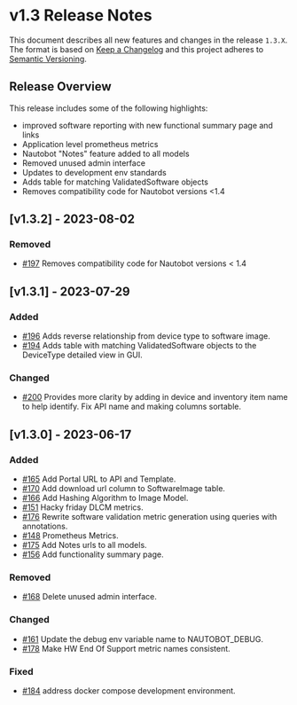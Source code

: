 # v1.3 Release Notes

This document describes all new features and changes in the release `1.3.X`. The format is based on [Keep a Changelog](https://keepachangelog.com/en/1.0.0/) and this project adheres to [Semantic Versioning](https://semver.org/spec/v2.0.0.html).

## Release Overview
This release includes some of the following highlights:

 - improved software reporting with new functional summary page and links
 - Application level prometheus metrics
 - Nautobot "Notes" feature added to all models
 - Removed unused admin interface
 - Updates to development env standards
 - Adds table for matching ValidatedSoftware objects
 - Removes compatibility code for Nautobot versions <1.4

## [v1.3.2] - 2023-08-02
### Removed
- [#197](https://github.com/nautobot/nautobot-plugin-device-lifecycle-mgmt/pull/197) Removes compatibility code for Nautobot versions < 1.4


## [v1.3.1] - 2023-07-29

### Added
- [#196](https://github.com/nautobot/nautobot-plugin-device-lifecycle-mgmt/pull/196) Adds reverse relationship from device type to software image.
- [#194](https://github.com/nautobot/nautobot-plugin-device-lifecycle-mgmt/pull/194) Adds table with matching ValidatedSoftware objects to the DeviceType detailed view in GUI.

### Changed
- [#200](https://github.com/nautobot/nautobot-plugin-device-lifecycle-mgmt/pull/200) Provides more clarity by adding in device and inventory item name to help identify. Fix API name and making columns sortable.


## [v1.3.0] - 2023-06-17

### Added
- [#165](https://github.com/nautobot/nautobot-plugin-device-lifecycle-mgmt/pull/165) Add Portal URL to API and Template.
- [#170](https://github.com/nautobot/nautobot-plugin-device-lifecycle-mgmt/pull/170) Add download url column to SoftwareImage table.
- [#166](https://github.com/nautobot/nautobot-plugin-device-lifecycle-mgmt/pull/166) Add Hashing Algorithm to Image Model.
- [#151](https://github.com/nautobot/nautobot-plugin-device-lifecycle-mgmt/pull/151) Hacky friday DLCM metrics.
- [#176](https://github.com/nautobot/nautobot-plugin-device-lifecycle-mgmt/pull/176) Rewrite software validation metric generation using queries with annotations.
- [#148](https://github.com/nautobot/nautobot-plugin-device-lifecycle-mgmt/pull/148) Prometheus Metrics.
- [#175](https://github.com/nautobot/nautobot-plugin-device-lifecycle-mgmt/pull/175) Add Notes urls to all models.
- [#156](https://github.com/nautobot/nautobot-plugin-device-lifecycle-mgmt/pull/156) Add functionality summary page.

### Removed
- [#168](https://github.com/nautobot/nautobot-plugin-device-lifecycle-mgmt/pull/168) Delete unused admin interface.

### Changed
- [#161](https://github.com/nautobot/nautobot-plugin-device-lifecycle-mgmt/pull/161) Update the debug env variable name to NAUTOBOT_DEBUG.
- [#178](https://github.com/nautobot/nautobot-plugin-device-lifecycle-mgmt/pull/178) Make HW End Of Support metric names consistent.

### Fixed
- [#184](https://github.com/nautobot/nautobot-plugin-device-lifecycle-mgmt/pull/184) address docker compose development environment.
